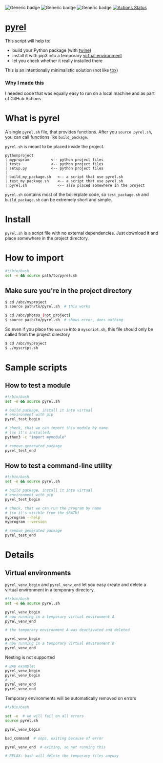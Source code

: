 ![Generic badge](https://img.shields.io/badge/status-unstable-red.svg)
![Generic badge](https://img.shields.io/badge/OS-MacOS%20|%20Ubuntu-blue.svg)
![Generic badge](https://img.shields.io/badge/Python-3.7--3.9-blue.svg)
[![Actions Status](https://github.com/rtmigo/pyrel/workflows/tests/badge.svg?branch=master)](https://github.com/rtmigo/pyrel/actions)

# [pyrel](https://github.com/rtmigo/pyrel)

This script will help to: 

* build your Python package (with [twine](https://pypi.org/project/twine/))
* install it with pip3 into a temporary [virtual environment](https://docs.python.org/3/library/venv.html) 
* let you check whether it really installed there

This is an intentionally minimalistic solution (not like [tox](https://tox.readthedocs.io))

### Why I made this

I needed code that was equally easy to run on a local machine and as part of GitHub Actions.

# What is pyrel

A single `pyrel.sh` file, that provides functions. After you `source pyrel.sh`, you can call 
functions like `build_package`.

`pyrel.sh` is meant to be placed inside the project.

```
pythonproject
| mypropram          <-- python project files
| tests              <-- python project files
| setup.py           <-- python project files
|
| build_my_package.sh   <-- a script that use pyrel.sh
| test_my_package.sh    <-- a script that use pyrel.sh
| pyrel.sh              <-- also placed somewhere in the project

```
`pyrel.sh` contains most of the boilerplate code, so `test_package.sh` and `build_package.sh` 
can be 
extremely short and simple.

# Install

`pyrel.sh` is a script file with no external dependencies. Just download it and place somewhere 
in the project directory.


# How to import

``` bash
#!/bin/bash
set -e && source path/to/pyrel.sh
```

## Make sure you're in the project directory

``` bash
$ cd /abc/myproject
$ source path/to/pyrel.sh  # this works
```

``` bash
$ cd /abc/photos_(not_project)
$ source path/to/pyrel.sh  # shows error, does nothing
```

So even if you place the `source` into a `myscript.sh`, this file should only be called from the 
project directory

``` bash
$ cd /abc/myproject
$ ./myscript.sh
```

# Sample scripts

## How to test a module

``` bash
#!/bin/bash
set -e && source pyrel.sh

# build package, install it into virtual 
# environment with pip
pyrel_test_begin

# check, that we can import this module by name 
# (so it's installed) 
python3 -c "import mymodule"

# remove generated package 
pyrel_test_end
```

## How to test a command-line utility

``` bash
#!/bin/bash
set -e && source pyrel.sh

# build package, install it into virtual 
# environment with pip
pyrel_test_begin

# check, that we can run the program by name 
# (so it's visible from the $PATH) 
myprogram --help       
myprogram --version

# remove generated package 
pyrel_test_end
```

# Details

## Virtual environments

`pyrel_venv_begin` and `pyrel_venv_end` let you easy create and delete a virtual 
environment in a temporary directory.

``` bash
#!/bin/bash
set -e && source pyrel.sh

pyrel_venv_begin
# now running in a temporary virtual environment A
pyrel_venv_end

# the temporary environment A was deactivated and deleted

pyrel_venv_begin
# now running in a temporary virtual environment B
pyrel_venv_end
```

Nesting is not supported

``` bash
# BAD example:
pyrel_venv_begin
pyrel_venv_begin
# ...
pyrel_venv_end
pyrel_venv_end
```

Temporary environments will be automatically removed on errors  

``` bash
#!/bin/bash

set -e  # we will fail on all errors 
source pyrel.sh 

pyrel_venv_begin

bad_command  # oops, exiting because of error 

pyrel_venv_end  # exiting, so not running this

# RELAX: bash will delete the temporary files anyway  
```


